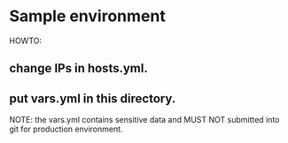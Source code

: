 # Sample environment

HOWTO:

## change IPs in hosts.yml.

## put vars.yml in this directory.

NOTE: the vars.yml contains sensitive data and MUST NOT submitted into git for production environment.
